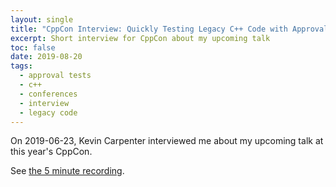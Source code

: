 ```yaml
---
layout: single
title: "CppCon Interview: Quickly Testing Legacy C++ Code with Approval Tests"
excerpt: Short interview for CppCon about my upcoming talk
toc: false
date: 2019-08-20
tags:
  - approval tests
  - c++
  - conferences
  - interview
  - legacy code
---
```


On 2019-06-23, Kevin Carpenter interviewed me about my upcoming talk at this year's CppCon.

See [the 5 minute recording](https://www.youtube.com/watch?v=R18rvcwS8VE&feature=youtu.be).

